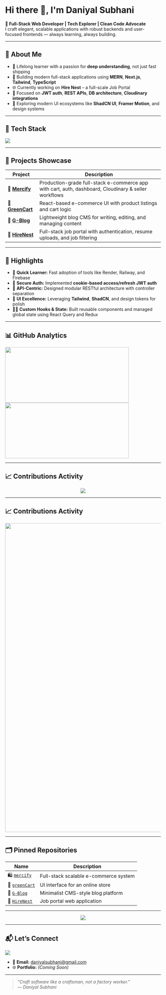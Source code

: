 <h1>Hi there 👋, I'm Daniyal Subhani</h1>

<p>
  <b>🚀 Full-Stack Web Developer | Tech Explorer | Clean Code Advocate</b><br>
  I craft elegant, scalable applications with robust backends and user-focused frontends — always learning, always building.
</p>

---

## 📍 About Me

- 🧠 Lifelong learner with a passion for **deep understanding**, not just fast shipping  
- 🧰 Building modern full-stack applications using **MERN**, **Next.js**, **Tailwind**, **TypeScript**  
- 🌐 Currently working on **Hire Nest** – a full-scale Job Portal 
- 🔐 Focused on **JWT auth**, **REST APIs**, **DB architecture**, **Cloudinary integrations**  
- 🎨 Exploring modern UI ecosystems like **ShadCN UI**, **Framer Motion**, and design systems

---

## 🧰 Tech Stack

<p>
  <img src="https://skillicons.dev/icons?i=html,css,bootstrap,js,ts,react,nextjs,nodejs,express,mongodb,tailwind,git,github,npm,pnpm,vscode,postman" />
</p>

---

## 🔗 Projects Showcase

| Project | Description |
|--------|-------------|
| 🔗 [**Mercify**](https://github.com/daniyal-subhani/mercify) | Production-grade full-stack e-commerce app with cart, auth, dashboard, Cloudinary & seller workflows |
| 🛒 [**GreenCart**](https://github.com/daniyal-subhani/greenCart) | React-based e-commerce UI with product listings and cart logic |
| 📝 [**G-Blog**](https://github.com/daniyal-subhani/G-Blog) | Lightweight blog CMS for writing, editing, and managing content |
| 🧠 [**HireNest**](https://github.com/daniyal-subhani/HireNest) | Full-stack job portal with authentication, resume uploads, and job filtering |

---

## 📌 Highlights

- 🧩 **Quick Learner:** Fast adoption of tools like Render, Railway, and Firebase  
- 🔐 **Secure Auth:** Implemented **cookie-based access/refresh JWT auth**  
- 🔗 **API-Centric:** Designed modular RESTful architecture with controller separation  
- 🎨 **UI Excellence:** Leveraging **Tailwind**, **ShadCN**, and design tokens for polish  
- 🧑‍💻 **Custom Hooks & State:** Built reusable components and managed global state using React Query and Redux

---

## 📊 GitHub Analytics


<div>
  <img src="https://github-readme-stats.vercel.app/api?username=daniyal-subhani&show_icons=true&include_all_commits=true&count_private=true&theme=tokyonight&hide_border=true&border_radius=12&custom_title=My%20GitHub%20Stats" height="180" width="400" />
  <img src="https://github-readme-stats.vercel.app/api/top-langs/?username=daniyal-subhani&layout=compact&langs_count=8&theme=tokyonight&hide_border=true&border_radius=12&title_color=61dafb" height="180" width="400" />
</div>


---

## 📈 Contributions Activity

<div align="center">
  <img src="https://github-readme-activity-graph.vercel.app/graph?username=daniyal-subhani&theme=react-dark&hide_border=true&area=true&line=61dafb&point=ffffff&radius=12"  />
</div>


---


## 📈 Contributions Activity

<div align="center">
 <img src="https://github-readme-streak-stats.herokuapp.com?user=daniyal-subhani&theme=react&hide_border=true" width="1000" />
</div>

---

## 🗂 Pinned Repositories

| Name | Description |
|------|-------------|
| 🛍 [`mercify`](https://github.com/daniyal-subhani/mercify) | Full-stack scalable e-commerce system |
| 🛒 [`greenCart`](https://github.com/daniyal-subhani/greenCart) | UI interface for an online store |
| 📝 [`G-Blog`](https://github.com/daniyal-subhani/G-Blog) | Minimalist CMS-style blog platform |
| 💼 [`HireNest`](https://github.com/daniyal-subhani/HireNest) | Job portal web application |  (comming soon) |

---

<div align="center">
  <img src="https://github-profile-trophy.vercel.app/?username=daniyal-subhani&theme=onedark&row=1&column=6&no-bg=true&margin-w=10" />
</div>

---

## 📬 Let’s Connect

<p align="left">
  <a href="https://www.linkedin.com/in/daniyal-codes" target="_blank">
    <img src="https://img.shields.io/badge/LinkedIn-blue?style=flat&logo=linkedin&logoColor=white" />
  </a>
</p>

- 📧 **Email:** daniyalsubhani@gmail.com  
- 🌐 **Portfolio:** *(Coming Soon)*

---

> _“Craft software like a craftsman, not a factory worker.”_  
> — *Daniyal Subhani*
